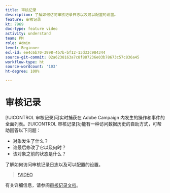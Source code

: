 ```yaml
---
title: 审核记录
description: 了解如何访问审核记录日志以及可以配置的设置。
feature: 审核记录
kt: 7969
doc-type: feature video
activity: understand
team: PM
role: Admin
level: Beginner
exl-id: ee4c6b70-3998-4b7b-bf12-13d33c984344
source-git-commit: 02a6238163a7c8f887236e03b78673c57c836a45
workflow-type: ht
source-wordcount: '103'
ht-degree: 100%

---
```


# 审核记录

[!UICONTROL 审核记录]可实时捕获在 Adobe Campaign 内发生的操作和事件的全面列表。[!UICONTROL 审核记录]功能有一种访问数据历史的自助方式，可帮助回答以下问题：

* 对象发生了什么？
* 谁最后修改了它以及何时？
* 该对象之前的状态是什么？

了解如何访问审核记录日志以及可以配置的设置。

>[!VIDEO](https://video.tv.adobe.com/v/27425?quality=12)

有关详细信息，请参阅[审核记录文档](https://experienceleague.adobe.com/docs/campaign-classic/using/monitoring-campaign-classic/production-procedures/audit-trail.html?lang=zh-Hans)。

